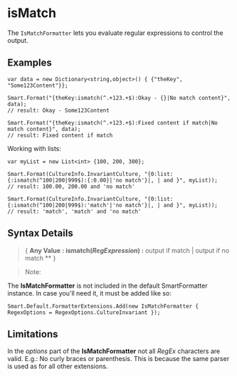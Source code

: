 # isMatch

The `IsMatchFormatter` lets you evaluate regular expressions to control the output.

## Examples
```Csharp
var data = new Dictionary<string,object>() { {"theKey", "Some123Content"}};

Smart.Format("{theKey:ismatch(^.+123.+$):Okay - {}|No match content}", data);
// result: Okay - Some123Content

Smart.Format("{theKey:ismatch(^.+123.+$):Fixed content if match|No match content}", data);
// result: Fixed content if match
```

Working with lists:
```CSharp
var myList = new List<int> {100, 200, 300};

Smart.Format(CultureInfo.InvariantCulture, "{0:list:{:ismatch(^100|200|999$):{:0.00}|'no match'}|, | and }", myList));
// result: 100.00, 200.00 and 'no match'

Smart.Format(CultureInfo.InvariantCulture, "{0:list:{:ismatch(^100|200|999$):'match'|'no match'}|, | and }", myList));
// result: 'match', 'match' and 'no match'
```

## Syntax Details
> { **Any Value** **: ismatch(*RegExpression*) :** output if match | output if no match ** }

> Note:

The **IsMatchFormatter** is not included in the default SmartFormatter instance.
In case you'll need it, it must be added like so:

```CSharp
Smart.Default.FormatterExtensions.Add(new IsMatchFormatter { RegexOptions = RegexOptions.CultureInvariant });
```

## Limitations

In the *options* part of the **IsMatchFormatter** not all *RegEx* characters are valid.
E.g.: No curly braces or parenthesis.
This is because the same parser is used as for all other extensions.
